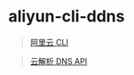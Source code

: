# aliyun-cli-ddns

> [阿里云 CLI](https://help.aliyun.com/product/29991.html)

> [云解析 DNS API](https://help.aliyun.com/document_detail/29740.html)
